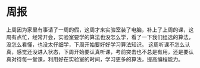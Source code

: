 # 周报
上周因为家里有事请了一周的假，这周才来实验室装了电脑，补上了上周的课，这周有点忙，经常开会，实验室要学的算法也没怎么学，看了一下我们组选的算法，没怎么看懂，也没太仔细学，下周开始要好好学习算法知识。
这周听课不怎么认真，感觉还没进入状态，下周开始要认真听课，考前突击也不总是有用，还是要认真对待每一堂课，利用好在实验室的时间，学习更多的算法，提高编程能力。
